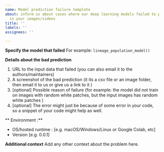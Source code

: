 ```yaml
---
name: Model prediction failure template
about: inform us about cases where our deep learning models failed to predict correctly
  in your images/videos
title: ''
labels: ''
assignees: ''

---
```


**Specify the model that failed**
For example: `lineage_population_model()`

**Details about the bad prediction**

1. URL to the input data that failed (you can also email it to the authors/maintainers)
2. A screenshot of the bad prediction (it its a csv file or an image folder, then email it to us or give us a link to it )
3. [optional] Possible reason of failure  (for example: the model did not train on images with random white patches, but the input images has random white patches )
4. [optional] The error might just be because of some error in your code, so a snippet of your  code might help as well.


** Environment :**
 - OS/hosted runtime : [e.g. macOS/Windows/Linux or Google Colab, etc]
 - Version [e.g. 0.0.1]

**Additional context**
Add any other context about the problem here.
